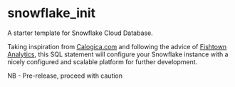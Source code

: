 # snowflake_init
A starter template for Snowflake Cloud Database.


Taking inspiration from [Calogica.com](https://github.com/calogica/dbt_starter/blob/master/_db_scripts/snowflake_database_init.sql) and following the advice of [Fishtown Analytics](https://blog.fishtownanalytics.com/how-we-configure-snowflake-fc13f1eb36c4), this SQL statement will configure your Snowflake instance with a nicely configured and scalable platform for further development.

NB - Pre-release, proceed with caution
